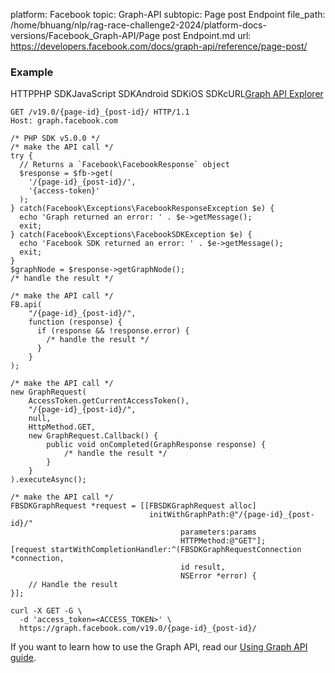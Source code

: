 platform: Facebook
topic: Graph-API
subtopic: Page post Endpoint
file_path: /home/bhuang/nlp/rag-race-challenge2-2024/platform-docs-versions/Facebook_Graph-API/Page post Endpoint.md
url: https://developers.facebook.com/docs/graph-api/reference/page-post/


### Example

HTTPPHP SDKJavaScript SDKAndroid SDKiOS SDKcURL[Graph API Explorer](https://developers.facebook.com/tools/explorer/?method=GET&path=%7Bpage-id%7D_%7Bpost-id%7D%2F&version=v19.0)

    GET /v19.0/{page-id}_{post-id}/ HTTP/1.1
    Host: graph.facebook.com

    /* PHP SDK v5.0.0 */
    /* make the API call */
    try {
      // Returns a `Facebook\FacebookResponse` object
      $response = $fb->get(
        '/{page-id}_{post-id}/',
        '{access-token}'
      );
    } catch(Facebook\Exceptions\FacebookResponseException $e) {
      echo 'Graph returned an error: ' . $e->getMessage();
      exit;
    } catch(Facebook\Exceptions\FacebookSDKException $e) {
      echo 'Facebook SDK returned an error: ' . $e->getMessage();
      exit;
    }
    $graphNode = $response->getGraphNode();
    /* handle the result */

    /* make the API call */
    FB.api(
        "/{page-id}_{post-id}/",
        function (response) {
          if (response && !response.error) {
            /* handle the result */
          }
        }
    );

    /* make the API call */
    new GraphRequest(
        AccessToken.getCurrentAccessToken(),
        "/{page-id}_{post-id}/",
        null,
        HttpMethod.GET,
        new GraphRequest.Callback() {
            public void onCompleted(GraphResponse response) {
                /* handle the result */
            }
        }
    ).executeAsync();

    /* make the API call */
    FBSDKGraphRequest *request = [[FBSDKGraphRequest alloc]
                                   initWithGraphPath:@"/{page-id}_{post-id}/"
                                          parameters:params
                                          HTTPMethod:@"GET"];
    [request startWithCompletionHandler:^(FBSDKGraphRequestConnection *connection,
                                          id result,
                                          NSError *error) {
        // Handle the result
    }];

    curl -X GET -G \
      -d 'access_token=<ACCESS_TOKEN>' \
      https://graph.facebook.com/v19.0/{page-id}_{post-id}/

If you want to learn how to use the Graph API, read our [Using Graph API guide](https://developers.facebook.com/docs/graph-api/using-graph-api/).